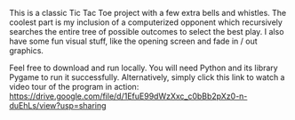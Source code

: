 This is a classic Tic Tac Toe project with a few extra bells and whistles. The coolest part is my inclusion of a computerized opponent which recursively searches the entire tree of possible outcomes to select the best play. I also have some fun visual stuff, like the opening screen and fade in / out graphics.

Feel free to download and run locally. You will need Python and its library Pygame to run it successfully. Alternatively, simply click this link to watch a video tour of the program in action: https://drive.google.com/file/d/1EfuE99dWzXxc_c0bBb2pXz0-n-duEhLs/view?usp=sharing
